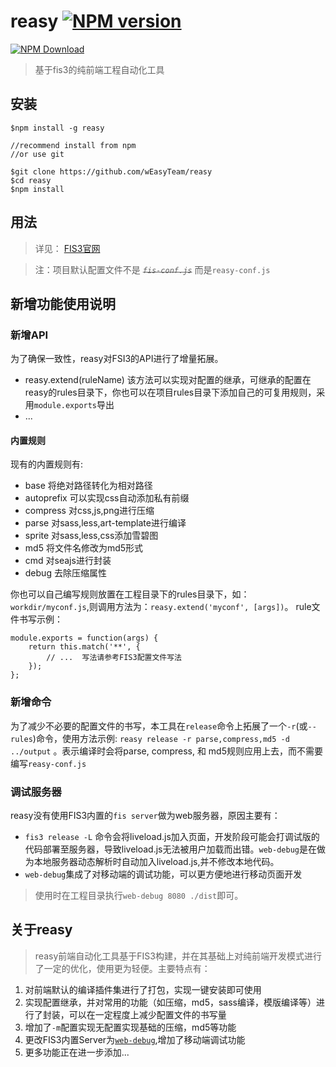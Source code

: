 # reasy  [![NPM version](https://badge.fury.io/js/reasy.png)](https://www.npmjs.org/package/reasy)

[![NPM Download](https://nodei.co/npm-dl/reasy.png?months=1)](https://www.npmjs.org/package/reasy)

> 基于fis3的纯前端工程自动化工具



## 安装

    $npm install -g reasy
    
    //recommend install from npm
    //or use git

    $git clone https://github.com/wEasyTeam/reasy
    $cd reasy
    $npm install
    

## 用法

> 详见： [FIS3官网](http://fis.baidu.com/)

> 注：项目默认配置文件不是 *~~`fis-conf.js`~~* 而是`reasy-conf.js`


## 新增功能使用说明

### 新增API

 为了确保一致性，reasy对FSI3的API进行了增量拓展。

 * reasy.extend(ruleName)
   该方法可以实现对配置的继承，可继承的配置在reasy的rules目录下，你也可以在项目rules目录下添加自己的可复用规则，采用`module.exports`导出
 * ...
 

#### 内置规则

现有的内置规则有: 

* base 将绝对路径转化为相对路径
* autoprefix  可以实现css自动添加私有前缀
* compress 对css,js,png进行压缩
* parse 对sass,less,art-template进行编译
* sprite 对sass,less,css添加雪碧图
* md5 将文件名修改为md5形式
* cmd 对seajs进行封装
* debug 去除压缩属性

你也可以自己编写规则放置在工程目录下的rules目录下，如：`workdir/myconf.js`,则调用方法为：`reasy.extend('myconf', [args])`。
rule文件书写示例：
```
module.exports = function(args) {
    return this.match('**', {
        // ...  写法请参考FIS3配置文件写法
    });
};
```


### 新增命令

 为了减少不必要的配置文件的书写，本工具在`release`命令上拓展了一个`-r`(或`--rules`)命令，使用方法示例: `reasy release -r parse,compress,md5 -d ../output` 。表示编译时会将parse, compress, 和 md5规则应用上去，而不需要编写`reasy-conf.js`


### 调试服务器
reasy没有使用FIS3内置的`fis server`做为web服务器，原因主要有：

* `fis3 release -L` 命令会将liveload.js加入页面，开发阶段可能会打调试版的代码部署至服务器，导致liveload.js无法被用户加载而出错。`web-debug`是在做为本地服务器动态解析时自动加入liveload.js,并不修改本地代码。
* `web-debug`集成了对移动端的调试功能，可以更方便地进行移动页面开发

> 使用时在工程目录执行`web-debug 8080 ./dist`即可。
  


## 关于reasy

> reasy前端自动化工具基于FIS3构建，并在其基础上对纯前端开发模式进行了一定的优化，使用更为轻便。主要特点有：

 1. 对前端默认的编译插件集进行了打包，实现一键安装即可使用
 2. 实现配置继承，并对常用的功能（如压缩，md5，sass编译，模版编译等）进行了封装，可以在一定程度上减少配置文件的书写量
 3. 增加了`-m`配置实现无配置实现基础的压缩，md5等功能
 4. 更改FIS3内置Server为[`web-debug`](https://github.com/lwdgit/web-debug/),增加了移动端调试功能
 5. 更多功能正在进一步添加...

    
    